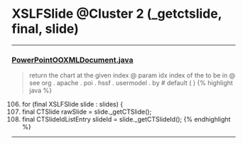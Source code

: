 # XSLFSlide @Cluster 2 (_getctslide, final, slide)

***

### [PowerPointOOXMLDocument.java](https://searchcode.com/codesearch/view/126168430/)
> return the chart at the given index @ param idx index of the to be in @ see org . apache . poi . hssf . usermodel . by # default ( ) 
{% highlight java %}
106. for (final XSLFSlide slide : slides) {
107.   final CTSlide rawSlide = slide._getCTSlide();
108.   final CTSlideIdListEntry slideId = slide._getCTSlideId();
{% endhighlight %}

***

